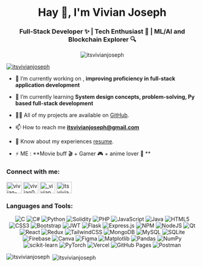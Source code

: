  <h1 align="center">Hay 👋, I'm Vivian Joseph</h1>
<h3 align="center">Full-Stack Developer ✨ | Tech Enthusiast 🚀 | ML/AI and Blockchain Explorer 🔍</h3>

<p align="center"> <img src="https://komarev.com/ghpvc/?username=itsvivianjoseph&label=Profile%20views&color=0e75b6&style=flat" alt="itsvivianjoseph" /> </p>

<p align="left"> <a href="https://github.com/ryo-ma/github-profile-trophy"><img src="https://github-profile-trophy.vercel.app/?username=itsvivianjoseph" alt="itsvivianjoseph" /></a> </p>

- 🔭 I’m currently working on , **improving proficiency in full-stack application development**

- 🌱 I’m currently learning **System design concepts, problem-solving, Py based full-stack development**

- 👨‍💻 All of my projects are available on [GitHub](https://github.com/itsvivianjoseph).

- 📫 How to reach me **itsvivianjoseph@gmail.com**

- 📄 Know about my experiences [resume](https://www.canva.com/design/DAFqZeIUNL4/nMAlN4Xa_TvGXfPK-GsIMQ/edit?utm_content=DAFqZeIUNL4&utm_campaign=designshare&utm_medium=link2&utm_source=sharebutton).

- ⚡ ME : **Movie buff 🎬 + Gamer  🎮 + anime lover 🍿 **

<h3 align="left">Connect with me:</h3>
<p align="left">
<a href="https://linkedin.com/in/vivian-joseph-654993218" target="blank"><img align="center" src="https://raw.githubusercontent.com/rahuldkjain/github-profile-readme-generator/master/src/images/icons/Social/linked-in-alt.svg" alt="vivian-joseph-654993218" height="30" width="40" /></a>
<a href="https://kaggle.com/vivian008" target="blank"><img align="center" src="https://raw.githubusercontent.com/rahuldkjain/github-profile-readme-generator/master/src/images/icons/Social/kaggle.svg" alt="vivian008" height="30" width="40" /></a>
<a href="https://instagram.com/_vivian_joseph_" target="blank"><img align="center" src="https://raw.githubusercontent.com/rahuldkjain/github-profile-readme-generator/master/src/images/icons/Social/instagram.svg" alt="_vivian_joseph_" height="30" width="40" /></a>
<a href="https://www.leetcode.com/itsvivian" target="blank"><img align="center" src="https://raw.githubusercontent.com/rahuldkjain/github-profile-readme-generator/master/src/images/icons/Social/leet-code.svg" alt="itsvivian" height="30" width="40" /></a>
</p>

<h3 align="left">Languages and Tools:</h3>
<p align="center">
  <img src="https://img.shields.io/badge/c-%2300599C.svg?style=for-the-badge&logo=c&logoColor=white" alt="C"/>
  <img src="https://img.shields.io/badge/c%23-%23239120.svg?style=for-the-badge&logo=csharp&logoColor=white" alt="C#"/>
  <img src="https://img.shields.io/badge/python-3670A0?style=for-the-badge&logo=python&logoColor=ffdd54" alt="Python"/>
  <img src="https://img.shields.io/badge/Solidity-%23363636.svg?style=for-the-badge&logo=solidity&logoColor=white" alt="Solidity"/>
  <img src="https://img.shields.io/badge/php-%23777BB4.svg?style=for-the-badge&logo=php&logoColor=white" alt="PHP"/>
  <img src="https://img.shields.io/badge/javascript-%23323330.svg?style=for-the-badge&logo=javascript&logoColor=%23F7DF1E" alt="JavaScript"/>
  <img src="https://img.shields.io/badge/java-%23ED8B00.svg?style=for-the-badge&logo=openjdk&logoColor=white" alt="Java"/>

  <img src="https://img.shields.io/badge/html5-%23E34F26.svg?style=for-the-badge&logo=html5&logoColor=white" alt="HTML5"/>
  <img src="https://img.shields.io/badge/css3-%231572B6.svg?style=for-the-badge&logo=css3&logoColor=white" alt="CSS3"/>
  <img src="https://img.shields.io/badge/bootstrap-%238511FA.svg?style=for-the-badge&logo=bootstrap&logoColor=white" alt="Bootstrap"/>

  <img src="https://img.shields.io/badge/JWT-black?style=for-the-badge&logo=JSON%20web%20tokens" alt="JWT"/>
  
  <img src="https://img.shields.io/badge/flask-%23000.svg?style=for-the-badge&logo=flask&logoColor=white" alt="Flask"/>

  <img src="https://img.shields.io/badge/express.js-%23404d59.svg?style=for-the-badge&logo=express&logoColor=%2361DAFB" alt="Express.js"/>
  <img src="https://img.shields.io/badge/NPM-%23CB3837.svg?style=for-the-badge&logo=npm&logoColor=white" alt="NPM"/>
  <img src="https://img.shields.io/badge/node.js-6DA55F?style=for-the-badge&logo=node.js&logoColor=white" alt="NodeJS"/>
  
  <img src="https://img.shields.io/badge/Qt-%23217346.svg?style=for-the-badge&logo=Qt&logoColor=white" alt="Qt"/>
  <img src="https://img.shields.io/badge/react-%2320232a.svg?style=for-the-badge&logo=react&logoColor=%2361DAFB" alt="React"/>
  <img src="https://img.shields.io/badge/redux-%23593d88.svg?style=for-the-badge&logo=redux&logoColor=white" alt="Redux"/>
  <img src="https://img.shields.io/badge/tailwindcss-%2338B2AC.svg?style=for-the-badge&logo=tailwind-css&logoColor=white" alt="TailwindCSS"/>
  
  <img src="https://img.shields.io/badge/MongoDB-%234ea94b.svg?style=for-the-badge&logo=mongodb&logoColor=white" alt="MongoDB"/>
  <img src="https://img.shields.io/badge/mysql-%2300000f.svg?style=for-the-badge&logo=mysql&logoColor=white" alt="MySQL"/>
  <img src="https://img.shields.io/badge/sqlite-%2307405e.svg?style=for-the-badge&logo=sqlite&logoColor=white" alt="SQLite"/>
  <img src="https://img.shields.io/badge/Firebase-039BE5?style=for-the-badge&logo=Firebase&logoColor=white" alt="Firebase"/>
  
  <img src="https://img.shields.io/badge/Canva-%2300C4CC.svg?style=for-the-badge&logo=Canva&logoColor=white" alt="Canva"/>
  <img src="https://img.shields.io/badge/figma-%23F24E1E.svg?style=for-the-badge&logo=figma&logoColor=white" alt="Figma"/>
  
  <img src="https://img.shields.io/badge/Matplotlib-%23ffffff.svg?style=for-the-badge&logo=Matplotlib&logoColor=black" alt="Matplotlib"/>
  <img src="https://img.shields.io/badge/pandas-%23150458.svg?style=for-the-badge&logo=pandas&logoColor=white" alt="Pandas"/>
  <img src="https://img.shields.io/badge/numpy-%23013243.svg?style=for-the-badge&logo=numpy&logoColor=white" alt="NumPy"/>
  <img src="https://img.shields.io/badge/scikit--learn-%23F7931E.svg?style=for-the-badge&logo=scikit-learn&logoColor=white" alt="scikit-learn"/>
  <img src="https://img.shields.io/badge/PyTorch-%23EE4C2C.svg?style=for-the-badge&logo=PyTorch&logoColor=white" alt="PyTorch"/>

  <img src="https://img.shields.io/badge/vercel-%23000000.svg?style=for-the-badge&logo=vercel&logoColor=white" alt="Vercel"/>
  <img src="https://img.shields.io/badge/github%20pages-121013?style=for-the-badge&logo=github&logoColor=white" alt="GitHub Pages"/>

  <img src="https://img.shields.io/badge/Postman-FF6C37?style=for-the-badge&logo=postman&logoColor=white" alt="Postman"/>
</p>

<p><img align="left" src="https://github-readme-stats.vercel.app/api/top-langs?username=itsvivianjoseph&show_icons=true&theme=dark&title_color=ffffff&text_color=ffffff&bg_color=000000&locale=en&layout=compact" alt="itsvivianjoseph" /></p>

<p>&nbsp;<img align="center" src="https://github-readme-stats.vercel.app/api?username=itsvivianjoseph&show_icons=true&theme=dark&title_color=ffffff&text_color=ffffff&locale=en" alt="itsvivianjoseph" /></p>
